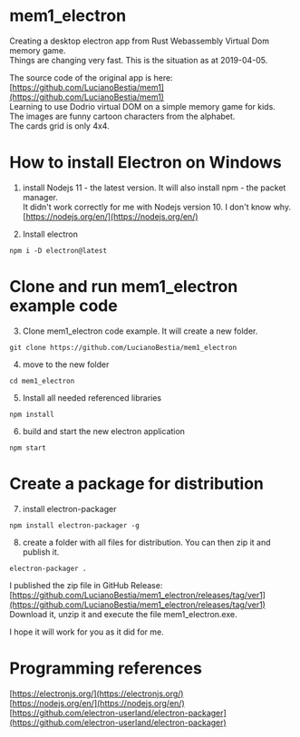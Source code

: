 # mem1_electron
Creating a desktop electron app from Rust Webassembly Virtual Dom memory game.  
Things are changing very fast. This is the situation as at 2019-04-05.  

The source code of the original app is here:  
[https://github.com/LucianoBestia/mem1](https://github.com/LucianoBestia/mem1)  
Learning to use Dodrio virtual DOM on a simple memory game for kids.  
The images are funny cartoon characters from the alphabet.  
The cards grid is only 4x4.  


# How to install Electron on Windows
1. install Nodejs 11 - the latest version. It will also install npm - the packet manager.   
It didn't work correctly for me with Nodejs version 10. I don't know why.    
[https://nodejs.org/en/](https://nodejs.org/en/)  

2. Install electron  
```
npm i -D electron@latest
```

# Clone and run mem1_electron example code
3. Clone mem1_electron code example. It will create a new folder.  
```
git clone https://github.com/LucianoBestia/mem1_electron
```
4. move to the new folder
```
cd mem1_electron
```
5. Install all needed referenced libraries  
```
npm install
```
6. build and start the new electron application  
```
npm start
```
# Create a package for distribution
7. install electron-packager
```
npm install electron-packager -g
```
8. create a folder with all files for distribution.
You can then zip it and publish it. 
```
electron-packager .
```

I published the zip file in GitHub Release:  
[https://github.com/LucianoBestia/mem1_electron/releases/tag/ver1](https://github.com/LucianoBestia/mem1_electron/releases/tag/ver1)  
Download it, unzip it and execute the file mem1_electron.exe.  


I hope it will work for you as it did for me.
# Programming references
[https://electronjs.org/](https://electronjs.org/)  
[https://nodejs.org/en/](https://nodejs.org/en/)  
[https://github.com/electron-userland/electron-packager](https://github.com/electron-userland/electron-packager)  


